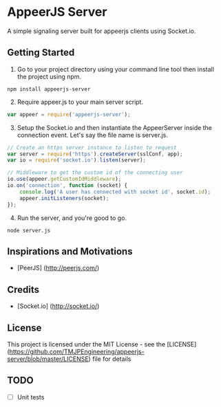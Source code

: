 # AppeerJS Server
A simple signaling server built for appeerjs clients using Socket.io.

## Getting Started
1. Go to your project directory using your command line tool then install the project using npm.
 
  ```shell
  npm install appeerjs-server
  ```
2. Require appeer.js to your main server script.

  ```javascript
  var appeer = require('appeerjs-server');
  ```
3. Setup the Socket.io and then instantiate the AppeerServer inside the connection event.
   Let's say the file name is server.js.

  ```javascript
  // Create an https server instance to listen to request
  var server = require('https').createServer(sslConf, app);
  var io = require('socket.io').listen(server);
  
  // Middleware to get the custom id of the connecting user
  io.use(appeer.getCustomIdMiddleware);
  io.on('connection', function (socket) {
      console.log('A user has connected with socket id', socket.id);
      appeer.initListeners(socket);
  });
  ```
4. Run the server, and you're good to go.
  
  ```shell
  node server.js
  ```
  
## Inspirations and Motivations 
- [PeerJS] (http://peerjs.com/)

## Credits
- [Socket.io] (http://socket.io/)

## License
This project is licensed under the MIT License - see the [LICENSE] (https://github.com/TMJPEngineering/appeerjs-server/blob/master/LICENSE) file for details

## TODO
- [ ] Unit tests
